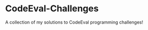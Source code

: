 CodeEval-Challenges
===================

A collection of my solutions to CodeEval programming challenges!

